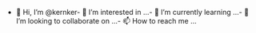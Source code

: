 - 👋 Hi, I’m @kernker- 👀 I’m interested in ...- 🌱 I’m currently learning ...- 💞️ I’m looking to collaborate on ...- 📫 How to reach me ...<!---kernker/kernker is a ✨ special ✨ repository because its `README.md` (this file) appears on your GitHub profile.You can click the Preview link to take a look at your changes.--->
